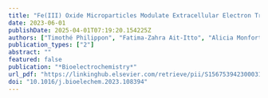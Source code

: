 ```yaml
---
title: "Fe(III) Oxide Microparticles Modulate Extracellular Electron Transfer in Anodic Biofilms Dominated by Bacteria of the Pelobacter Genus"
date: 2023-06-01
publishDate: 2025-04-01T07:19:20.154225Z
authors: ["Timothé Philippon", "Fatima-Zahra Ait-Itto", "Alicia Monfort", "Frédéric Barrière", "James A. Behan"]
publication_types: ["2"]
abstract: ""
featured: false
publication: "*Bioelectrochemistry*"
url_pdf: "https://linkinghub.elsevier.com/retrieve/pii/S1567539423000312"
doi: "10.1016/j.bioelechem.2023.108394"
---
```



